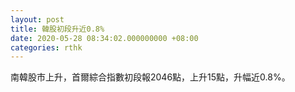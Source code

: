 ```yaml
---
layout: post
title: 韓股初段升近0.8%
date: 2020-05-28 08:34:02.000000000 +08:00
categories: rthk
---
```


南韓股市上升，首爾綜合指數初段報2046點，上升15點，升幅近0.8%。
